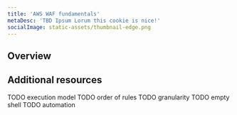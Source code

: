 ```yaml
---
title: 'AWS WAF fundamentals'
metaDesc: 'TBD Ipsum Lorum this cookie is nice!'
socialImage: static-assets/thumbnail-edge.png
---
```

## Overview

## Additional resources
TODO execution model
TODO order of rules
TODO granularity
TODO empty shell
TODO automation